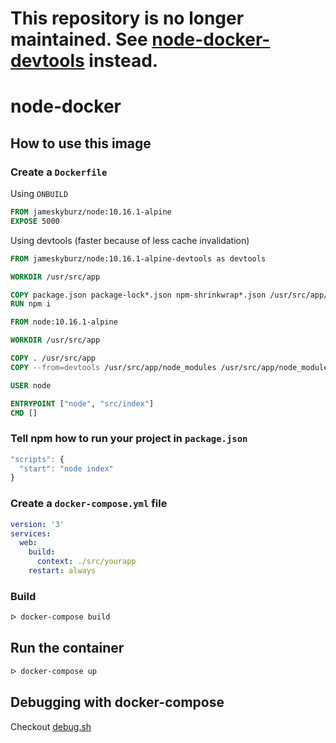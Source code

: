 # This repository is no longer maintained. See [node-docker-devtools](https://github.com/JamesKyburz/node-docker-devtools) instead.
# node-docker

## How to use this image

### Create a `Dockerfile`

Using `ONBUILD`

```dockerfile
FROM jameskyburz/node:10.16.1-alpine
EXPOSE 5000
```

Using devtools (faster because of less cache invalidation)

```dockerfile
FROM jameskyburz/node:10.16.1-alpine-devtools as devtools

WORKDIR /usr/src/app

COPY package.json package-lock*.json npm-shrinkwrap*.json /usr/src/app/
RUN npm i

FROM node:10.16.1-alpine

WORKDIR /usr/src/app

COPY . /usr/src/app
COPY --from=devtools /usr/src/app/node_modules /usr/src/app/node_modules

USER node

ENTRYPOINT ["node", "src/index"]
CMD []
```

### Tell npm how to run your project in `package.json`
```javascript
"scripts": {
  "start": "node index"
}
```

### Create a `docker-compose.yml` file

```yaml
version: '3'
services:
  web:
    build:
      context: ./src/yourapp
    restart: always
```

### Build
```sh
ᐅ docker-compose build
```

## Run the container

```sh
ᐅ docker-compose up
```

## Debugging with docker-compose

Checkout [debug.sh](https://github.com/JamesKyburz/docker-node-debug)
